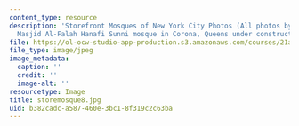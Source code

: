 ```yaml
---
content_type: resource
description: 'Storefront Mosques of New York City Photos (All photos by Susan Slyomovics):
  Masjid Al-Falah Hanafi Sunni mosque in Corona, Queens under construction.'
file: https://ol-ocw-studio-app-production.s3.amazonaws.com/courses/21a-453-anthropology-of-the-middle-east-spring-2004/b382cadca587460e3bc18f319c2c63ba_storemosque8.jpg
file_type: image/jpeg
image_metadata:
  caption: ''
  credit: ''
  image-alt: ''
resourcetype: Image
title: storemosque8.jpg
uid: b382cadc-a587-460e-3bc1-8f319c2c63ba
---
```


